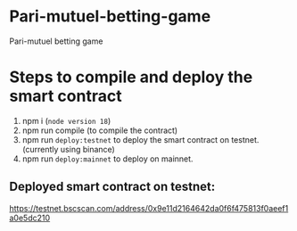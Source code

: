 # Pari-mutuel-betting-game
Pari-mutuel betting game 

# Steps to compile and deploy the smart contract 
1. npm i (`node version 18`) 
2. npm run compile (to compile the contract)
3. npm run `deploy:testnet` to deploy the smart contract on testnet. (currently using binance)
4. npm run `deploy:mainnet` to deploy on mainnet. 

## Deployed smart contract on testnet: 
https://testnet.bscscan.com/address/0x9e11d2164642da0f6f475813f0aeef1a0e5dc210 
